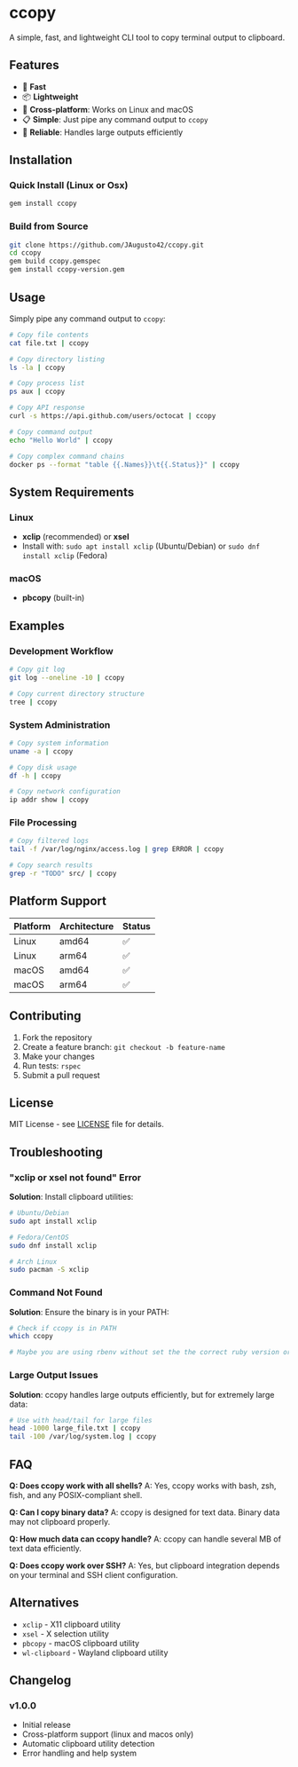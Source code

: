 # ccopy

A simple, fast, and lightweight CLI tool to copy terminal output to clipboard.

## Features

- 🚀 **Fast**
- 📦 **Lightweight**
- 🔄 **Cross-platform**: Works on Linux and macOS
- 📋 **Simple**: Just pipe any command output to `ccopy`
- 🎯 **Reliable**: Handles large outputs efficiently

## Installation

### Quick Install (Linux or Osx)
   ```bash
   gem install ccopy
   ```

### Build from Source

```bash
git clone https://github.com/JAugusto42/ccopy.git
cd ccopy
gem build ccopy.gemspec
gem install ccopy-version.gem
```

## Usage

Simply pipe any command output to `ccopy`:

```bash
# Copy file contents
cat file.txt | ccopy

# Copy directory listing
ls -la | ccopy

# Copy process list
ps aux | ccopy

# Copy API response
curl -s https://api.github.com/users/octocat | ccopy

# Copy command output
echo "Hello World" | ccopy

# Copy complex command chains
docker ps --format "table {{.Names}}\t{{.Status}}" | ccopy
```

## System Requirements

### Linux
- **xclip** (recommended) or **xsel**
- Install with: `sudo apt install xclip` (Ubuntu/Debian) or `sudo dnf install xclip` (Fedora)

### macOS
- **pbcopy** (built-in)

## Examples

### Development Workflow
```bash
# Copy git log
git log --oneline -10 | ccopy

# Copy current directory structure
tree | ccopy
```

### System Administration
```bash
# Copy system information
uname -a | ccopy

# Copy disk usage
df -h | ccopy

# Copy network configuration
ip addr show | ccopy
```

### File Processing
```bash
# Copy filtered logs
tail -f /var/log/nginx/access.log | grep ERROR | ccopy

# Copy search results
grep -r "TODO" src/ | ccopy
```

## Platform Support

| Platform | Architecture | Status |
|----------|--------------|--------|
| Linux    | amd64        | ✅     |
| Linux    | arm64        | ✅     |
| macOS    | amd64        | ✅     |
| macOS    | arm64        | ✅     |

## Contributing

1. Fork the repository
2. Create a feature branch: `git checkout -b feature-name`
3. Make your changes
4. Run tests: `rspec`
5. Submit a pull request

## License

MIT License - see [LICENSE](LICENSE) file for details.

## Troubleshooting

### "xclip or xsel not found" Error

**Solution**: Install clipboard utilities:
```bash
# Ubuntu/Debian
sudo apt install xclip

# Fedora/CentOS
sudo dnf install xclip

# Arch Linux
sudo pacman -S xclip
```

### Command Not Found

**Solution**: Ensure the binary is in your PATH:
```bash
# Check if ccopy is in PATH
which ccopy

# Maybe you are using rbenv without set the the correct ruby version or rbenv init in your bashrc or zshrc for example.
```

### Large Output Issues

**Solution**: ccopy handles large outputs efficiently, but for extremely large data:
```bash
# Use with head/tail for large files
head -1000 large_file.txt | ccopy
tail -100 /var/log/system.log | ccopy
```

## FAQ

**Q: Does ccopy work with all shells?**
A: Yes, ccopy works with bash, zsh, fish, and any POSIX-compliant shell.

**Q: Can I copy binary data?**
A: ccopy is designed for text data. Binary data may not clipboard properly.

**Q: How much data can ccopy handle?**
A: ccopy can handle several MB of text data efficiently.

**Q: Does ccopy work over SSH?**
A: Yes, but clipboard integration depends on your terminal and SSH client configuration.

## Alternatives

- `xclip` - X11 clipboard utility
- `xsel` - X selection utility
- `pbcopy` - macOS clipboard utility
- `wl-clipboard` - Wayland clipboard utility

## Changelog

### v1.0.0
- Initial release
- Cross-platform support (linux and macos only)
- Automatic clipboard utility detection
- Error handling and help system

